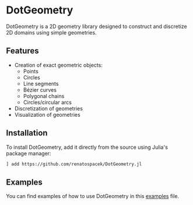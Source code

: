 # DotGeometry

DotGeometry is a 2D geometry library designed to construct and discretize 2D domains using simple geometries.

## Features
- Creation of exact geometric objects:
  - Points
  - Circles
  - Line segments
  - Bézier curves
  - Polygonal chains
  - Circles/circular arcs
- Discretization of geometries
- Visualization of geometries

## Installation

To install DotGeometry, add it directly from the source using Julia's package manager:

```bash
] add https://github.com/renatospacek/DotGeometry.jl
```

## Examples

You can find examples of how to use DotGeometry in this [examples](examples/examples.ipynb) file.
